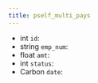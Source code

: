 ```yaml
---
title: pself_multi_pays  
---
```


- <span class="type">int</span>  <span class="v-identifier">`id`</span>:
- <span class="type">string</span>  <span class="v-identifier">`emp_num`</span>:
- <span class="type">float</span>  <span class="v-identifier">`amt`</span>:
- <span class="type">int</span>  <span class="v-identifier">`status`</span>:
- <span class="type">Carbon</span>  <span class="v-identifier">`date`</span>:
